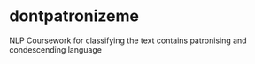 # dontpatronizeme
NLP Coursework for classifying the text contains patronising and condescending language
